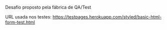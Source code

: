 Desafio proposto pela fábrica de QA/Test

URL usada nos testes: https://testpages.herokuapp.com/styled/basic-html-form-test.html
